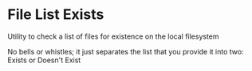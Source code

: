 # File List Exists
Utility to check a list of files for existence on the local filesystem

No bells or whistles; it just separates the list that you provide it into two: Exists or Doesn't Exist
